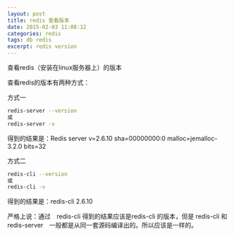 ```yaml
---
layout: post
title: redis 查看版本
date: 2015-02-03 11:08:12
categories: redis
tags: db redis
excerpt: redis version
---
```


查看redis（安装在linux服务器上）的版本

查看redis的版本有两种方式：

方式一

```sh 
redis-server --version 
或 
redis-server -v 
```

得到的结果是：Redis server v=2.6.10 sha=00000000:0 malloc=jemalloc-3.2.0 bits=32

方式二

```sh
redis-cli --version 
或
redis-cli -v
```

得到的结果是：redis-cli 2.6.10

严格上说：通过　redis-cli 得到的结果应该是redis-cli 的版本，但是 redis-cli 和redis-server　一般都是从同一套源码编译出的。所以应该是一样的。

